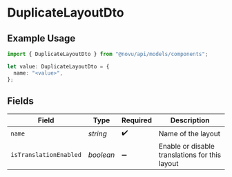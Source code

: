 # DuplicateLayoutDto

## Example Usage

```typescript
import { DuplicateLayoutDto } from "@novu/api/models/components";

let value: DuplicateLayoutDto = {
  name: "<value>",
};
```

## Fields

| Field                                          | Type                                           | Required                                       | Description                                    |
| ---------------------------------------------- | ---------------------------------------------- | ---------------------------------------------- | ---------------------------------------------- |
| `name`                                         | *string*                                       | :heavy_check_mark:                             | Name of the layout                             |
| `isTranslationEnabled`                         | *boolean*                                      | :heavy_minus_sign:                             | Enable or disable translations for this layout |